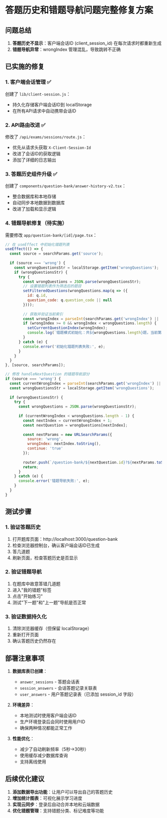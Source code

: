 # 答题历史和错题导航问题完整修复方案

## 问题总结

1. **答题历史不显示**：客户端会话ID (client_session_id) 在每次请求时都重新生成
2. **错题导航异常**：wrongIndex 管理混乱，导致跳转不正确

## 已实施的修复

### 1. 客户端会话管理 ✅
创建了 `lib/client-session.js`：
- 持久化存储客户端会话ID到 localStorage
- 在所有API请求中自动携带会话ID

### 2. API路由改进 ✅
修改了 `/api/exams/sessions/route.js`：
- 优先从请求头获取 `X-Client-Session-Id`
- 改进了会话ID的获取逻辑
- 添加了详细的日志输出

### 3. 答题历史组件升级 ✅
创建了 `components/question-bank/answer-history-v2.tsx`：
- 整合数据库和本地存储
- 自动同步本地数据到数据库
- 改进了加载和显示逻辑

### 4. 错题导航修复（待实施）
需要修改 `app/question-bank/[id]/page.tsx`：

```javascript
// 在 useEffect 中初始化错题列表
useEffect(() => {
  const source = searchParams.get('source');
  
  if (source === 'wrong') {
    const wrongQuestionsStr = localStorage.getItem('wrongQuestions');
    if (wrongQuestionsStr) {
      try {
        const wrongQuestions = JSON.parse(wrongQuestionsStr);
        // 设置错题列表作为筛选后的题目
        setFilteredQuestions(wrongQuestions.map(q => ({
          id: q.id,
          question_code: q.question_code || null
        })));
        
        // 获取并验证当前索引
        const wrongIndex = parseInt(searchParams.get('wrongIndex') || '0');
        if (wrongIndex >= 0 && wrongIndex < wrongQuestions.length) {
          setCurrentQuestionIndex(wrongIndex);
          console.log(`错题模式初始化：共${wrongQuestions.length}题，当前第${wrongIndex + 1}题`);
        }
      } catch (e) {
        console.error('初始化错题列表失败:', e);
      }
    }
  }
}, [source, searchParams]);

// 修改 handleNextQuestion 的错题导航部分
if (source === 'wrong') {
  const currentWrongIndex = parseInt(searchParams.get('wrongIndex') || '0');
  const wrongQuestionsStr = localStorage.getItem('wrongQuestions');
  
  if (wrongQuestionsStr) {
    try {
      const wrongQuestions = JSON.parse(wrongQuestionsStr);
      
      if (currentWrongIndex < wrongQuestions.length - 1) {
        const nextIndex = currentWrongIndex + 1;
        const nextQuestion = wrongQuestions[nextIndex];
        
        const nextParams = new URLSearchParams({
          source: 'wrong',
          wrongIndex: nextIndex.toString(),
          continue: 'true'
        });
        
        router.push(`/question-bank/${nextQuestion.id}?${nextParams.toString()}`);
        return;
      }
    } catch (e) {
      console.error('错题导航失败:', e);
    }
  }
}
```

## 测试步骤

### 1. 验证答题历史
1. 打开题库页面：http://localhost:3000/question-bank
2. 检查浏览器控制台，确认客户端会话ID已生成
3. 答几道题
4. 刷新页面，检查答题历史是否显示

### 2. 验证错题导航
1. 在题库中故意答错几道题
2. 进入"我的错题"标签
3. 点击"开始练习"
4. 测试"下一题"和"上一题"导航是否正常

### 3. 验证数据持久化
1. 清除浏览器缓存（但保留 localStorage）
2. 重新打开页面
3. 确认答题历史仍然存在

## 部署注意事项

1. **数据库表已创建**：
   - `answer_sessions` - 答题会话表
   - `session_answers` - 会话答题记录关联表
   - `user_answers` - 用户答题记录表（已添加 session_id 字段）

2. **环境差异**：
   - 本地测试时使用客户端会话ID
   - 生产环境登录后会同时使用用户ID
   - 确保两种情况都能正常工作

3. **性能优化**：
   - 减少了自动刷新频率（5秒→30秒）
   - 使用缓存减少数据库查询
   - 支持离线使用

## 后续优化建议

1. **添加数据导出功能**：让用户可以导出自己的答题历史
2. **增加统计图表**：可视化展示学习进度
3. **实现云同步**：登录后自动合并本地和云端数据
4. **优化错题管理**：支持错题分类、标记难度等功能